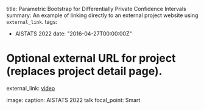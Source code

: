 title: Parametric Bootstrap for Differentially Private Confidence Intervals
summary: An example of linking directly to an external project website using `external_link`.
tags:
- AISTATS 2022
date: "2016-04-27T00:00:00Z"

# Optional external URL for project (replaces project detail page).
external_link: [video](https://drive.google.com/file/d/1EfcpShFQFwMxWKKNdfyvO0bBy1sTggYI/view?usp=sharing)

image:
  caption: AISTATS 2022 talk
  focal_point: Smart
